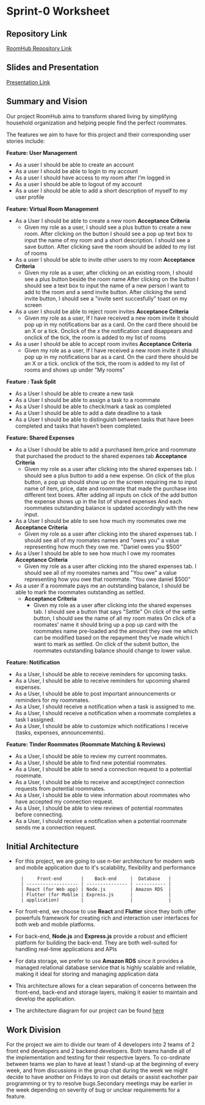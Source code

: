 # **Sprint-0 Worksheet**

## **Repository Link**
[RoomHub Repository Link](https://github.com/WilliamOdumah/RoomHub)

## **Slides and Presentation**
[Presentation Link](https://future-choice.my.canva.site/roomhub)

## **Summary and Vision**
Our project RoomHub aims to transform shared living by simplifying household organization and helping people find the perfect roommates.

The features we aim to have for this project and their corresponding user stories include:

**Feature: User Management**

* As a user I should be able to create an account
* As a user I should be able to login to my account
* As a user I should have access to my room after I’m logged in
* As a user I should be able to logout of my account
* As a user I should be able to add a short description of myself to my user profile

**Feature: Virtual Room Management**

* As a User I should be able to create a new room
    **Acceptance Criteria**
    * Given my role as a user, I should see a plus button to create a new room.
    After clicking on the button I should see a pop up text box to input the name of my room and a short description.
    I should see a save button. After clicking save the room should be added to my list of rooms
* As a user I should be able to invite other users to my room
    **Acceptance Criteria**
    * Given my role as a user, after clicking on an existing room, I should see a plus button beside the room name
      After clicking on the button I should see a text box to input the name of a new person I want to add to the room and a send invite button.
      After clicking the send invite button, I should see a "invite sent succesfully" toast on my screen
* As a user I should be able to reject room invites
   **Acceptance Criteria**
    * Given my role as a user, If I have received a new room invite it should pop up in my notifications bar as a card.
    On the card there should be an X or a tick. Onclick of the x the notification card disappears and onclick of the tick, the room is added to my list of rooms  
* As a user I should be able to accept room invites
    **Acceptance Criteria**
    * Given my role as a user, If I have received a new room invite it should pop up in my notifications bar as a card.
  On the card there should be an X or a tick. onclick of the tick, the room is added to my list of rooms and shows up under "My rooms"


**Feature : Task Split**

* As a User I should be able to create a new task
* As a User I should be able to assign a task to a roommate
* As a User I should be able to check/mark a task as completed
* As a User I should be able to add a date deadline to a task
* As a User I should be able to distinguish between tasks that have been completed and tasks that haven’t been completed.

**Feature: Shared Expenses**

* As a User I should be able to add a purchased item,price and roommate that purchased the product to the shared expenses tab
    **Acceptance Criteria**
    * Given my role as a user after clicking into the shared expenses tab. I should see a plus button to add a new expense. 
    On click of the plus button, a pop up should show up on the screen requiring me to input name of item, price, date and roommate that made the purchase into different text boxes.
    After adding all inputs on click of the add button the  expense shows up in the list of shared expenses
    And each roommates outstanding balance is updated accordingly with the new input.
* As a User I should be able to see how much my roommates owe me    
   **Acceptance Criteria**
    * Given my role as a user after clicking into the shared expenses tab. 
    I should see all of my roomates names and "owes you" a value representing how much they owe me.
    "Daniel owes you $500"
* As a User I should be able to see how much I owe my roomates
   **Acceptance Criteria**
    * Given my role as a user after clicking into the shared expenses tab. 
    I should see all of my roomates names and "You owe" a value representing how you owe that roommate.
    "You owe daniel $500"
* As a user if a roommate pays me an outstanding balance, I should be able to mark the roommates outstanding as settled.
  * **Acceptance Criteria**
    * Given my role as a user after clicking into the shared expenses tab. I should see a button that says "Settle"
    On click of the settle button, I should see the name of all my room mates
    On click of a roomates' name it should bring up a pop up card with the roommates name pre-loaded and the amount they owe me which can be modified based on the repayment they've made which I want to mark as settled.
    On click of the submit button, the roommates outstanding balance should change to lower value.
  


**Feature: Notification**

* As a User, I should be able to receive reminders for upcoming tasks.
* As a User, I should be able to receive reminders for upcoming shared expenses.
* As a User, I should be able to post important announcements or reminders for my roommates.
* As a User, I should receive a notification when a task is assigned to me.
* As a User, I should receive a notification when a roommate completes a task I assigned.
* As a User, I should be able to customize which notifications I receive (tasks, expenses, announcements).


**Feature: Tinder Roommates (Roommate Matching & Reviews)**

* As a User, I should be able to review my current roommates.
* As a User, I should be able to find new potential roommates.
* As a User, I should be able to send a connection request to a potential roommate.
* As a User, I should be able to receive and accept/reject connection requests from potential roommates.
* As a User, I should be able to view information about roommates who have accepted my connection request.
* As a User, I should be able to view reviews of potential roommates before connecting.
* As a User, I should receive a notification when a potential roommate sends me a connection request.

## **Initial Architecture**

* For this project, we are going to use n-tier architecture for modern web and mobile application due to it's scalability, flexibility and performance 

        |     Front-end       |    Back-end     |  Database   |
        | ------------------- | --------------- | ----------- |
        | React (for Web app) | Node.js         | Amazon RDS  |
        | Flutter (for Moblie | Express.js      |             |
        | application)        |                 |             |

* For front-end, we choose to use **React** and **Flutter** since they both offer powerfuls framework for creating rich and interaction user interfaces for both web and mobile platforms.
* For back-end, **Node.js** and **Express.js** provide a robust and efficient platform for building the back-end. They are both well-suited for handling real-time applications and APIs
* For data storage, we prefer to use **Amazon RDS** since it provides a managed relational database service that is highly scalable and reliable, making it ideal for storing and managing application data
* This architecture allows for a clean separation of concerns between the front-end, back-end and storage layers, making it easier to maintain and develop the application.
* The architecture diagram for our project can be found [here](https://github.com/WilliamOdumah/RoomHub/blob/main/Documentation/Architecture_diagram.png)

## **Work Division**

For the project we aim to divide our team of 4 developers into 2 teams of 2 front end developers and 2 backend developers. Both teams handle all of the implementation and testing for their respective layers. To co-ordinate between teams we plan to have at least 1 stand-up at the beginning of every week, and from discussions in the group chat during the week we might decide to have another on Fridays to iron out details or assist eachother pair programming or try to resolve bugs.Secondary meetings may be earlier in the week depending on severity of bug or unclear requirements for a feature.
